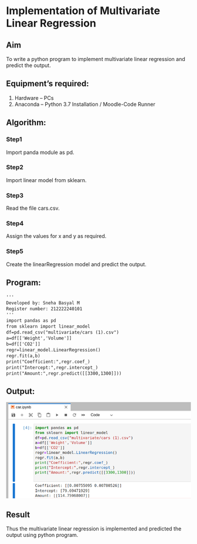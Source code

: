 # Implementation of Multivariate Linear Regression
## Aim
To write a python program to implement multivariate linear regression and predict the output.
## Equipment’s required:
1.	Hardware – PCs
2.	Anaconda – Python 3.7 Installation / Moodle-Code Runner
## Algorithm:
### Step1
Import panda module as pd.
<br>

### Step2
Import linear model from sklearn.
<br>

### Step3
Read the file cars.csv.
<br>

### Step4
Assign the values for x and y as required.
<br>

### Step5
Create the linearRegression model and predict the output.
<br>

## Program:
```
'''
Developed by: Sneha Basyal M
Register number: 212222240101
'''
import pandas as pd
from sklearn import linear_model
df=pd.read_csv("multivariate/cars (1).csv")
a=df[['Weight','Volume']]
b=df[['CO2']]
regr=linear_model.LinearRegression()
regr.fit(a,b)
print("Coefficient:",regr.coef_)
print("Intercept:",regr.intercept_)
print("Amount:",regr.predict([[3300,1300]]))
```

## Output:
![MULTIVARIATE-LINEAR-REGRESSION](multi.png)
<br>

## Result
Thus the multivariate linear regression is implemented and predicted the output using python program.